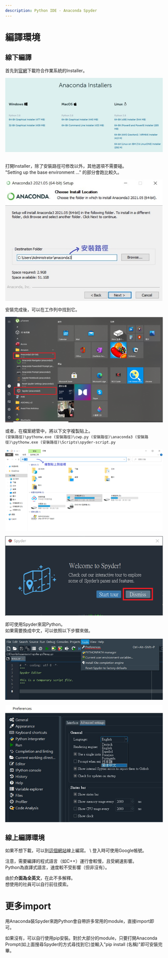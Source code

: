 ```yaml
---
description: Python IDE - Anaconda Spyder
---
```


# 編譯環境

## 線下編譯

首先到[官網](https://www.anaconda.com/products/individual-d#Downloads)下載符合作業系統的Installer。

![](<.gitbook/assets/Tut 0.jpg>)

\
打開Installer，除了安裝路徑可修改以外，其他選項不需要碰。\
"Setting up the base environment ..." 的部分會跑比較久。

![](<.gitbook/assets/Tut 1.jpg>)

安裝完成後，可以在工作列中找到它。

![](<.gitbook/assets/Tut 2.png>)

或者，在檔案總管中，將以下文字複製貼上。\
`(安裝路徑)\pythonw.exe (安裝路徑)\cwp.py (安裝路徑)\anaconda3 (安裝路徑)\pythonw.exe (安裝路徑)\Scripts\spyder-script.py`

![](<.gitbook/assets/Tut 2.1.png>)

![](<.gitbook/assets/Tut 3.png>)

即可使用Spyder來寫Python。 \
如果需要換成中文，可以依照以下步驟來做。

![](<.gitbook/assets/Tut 4.jpg>)

![](<.gitbook/assets/Tut 5.jpg>)

## 線上編譯環境

如果不想下載，可以到[這個網站](https://replit.com/\~)線上編寫。 \
登入時可使用Google帳號。

注意，需要編譯的程式語言（如C++）運行會較慢，且受網速影響。\
Python為直譯式語言，速度較不受影響（但非沒有）。

由於**介面為全英文**，在此不多解釋。 \
想使用的社員可以自行前往摸索。

# 更多import

用Anaconda裝Spyder來跑Python會自帶許多常用的module，直接import即可。

如果沒有，可以自行使用pip安裝。對於大部分的module，只要打開Anaconda Prompt(如上面搜尋Spyder的方式尋找到它)並輸入"pip install (名稱)"即可安裝完畢。
